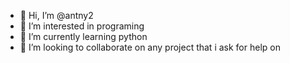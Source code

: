- 👋 Hi, I’m @antny2
- 👀 I’m interested in programing
- 🌱 I’m currently learning python 
- 💞️ I’m looking to collaborate on any project that i ask for help on 


<!---
antny2/antny2 is a ✨ special ✨ repository because its `README.md` (this file) appears on your GitHub profile.
You can click the Preview link to take a look at your changes.
--->
